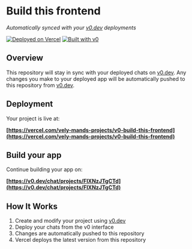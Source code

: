 # Build this frontend

*Automatically synced with your [v0.dev](https://v0.dev) deployments*

[![Deployed on Vercel](https://img.shields.io/badge/Deployed%20on-Vercel-black?style=for-the-badge&logo=vercel)](https://vercel.com/vely-mands-projects/v0-build-this-frontend)
[![Built with v0](https://img.shields.io/badge/Built%20with-v0.dev-black?style=for-the-badge)](https://v0.dev/chat/projects/FIXNzJTgCTd)

## Overview

This repository will stay in sync with your deployed chats on [v0.dev](https://v0.dev).
Any changes you make to your deployed app will be automatically pushed to this repository from [v0.dev](https://v0.dev).

## Deployment

Your project is live at:

**[https://vercel.com/vely-mands-projects/v0-build-this-frontend](https://vercel.com/vely-mands-projects/v0-build-this-frontend)**

## Build your app

Continue building your app on:

**[https://v0.dev/chat/projects/FIXNzJTgCTd](https://v0.dev/chat/projects/FIXNzJTgCTd)**

## How It Works

1. Create and modify your project using [v0.dev](https://v0.dev)
2. Deploy your chats from the v0 interface
3. Changes are automatically pushed to this repository
4. Vercel deploys the latest version from this repository
